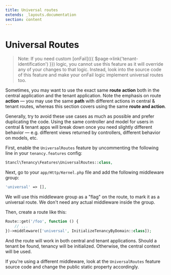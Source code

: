 ```yaml
---
title: Universal routes
extends: _layouts.documentation
section: content
---
```


# Universal Routes

> Note: If you need custom [onFail]({{ $page->link('tenant-identification') }}) logic, you cannot use this feature as it will override any of your changes to that logic. Instead, look into the source code of this feature and make your onFail logic implement universal routes too.

Sometimes, you may want to use the exact same **route action** both in the central application and the tenant application. Note the emphasis on route **action** — you may use the same **path** with different actions in central & tenant routes, whereas this section covers using the same **route and action**.

Generally, try to avoid these use cases as much as possible and prefer duplicating the code. Using the same controller and model for users in central & tenant apps will break down once you need slightly different behavior — e.g. different views returned by controllers, different behavior on models, etc.

First, enable the `UniversalRoutes` feature by uncommenting the following line in your `tenancy.features` config:

```php
Stancl\Tenancy\Features\UniversalRoutes::class,
```

Next, go to your `app/Http/Kernel.php` file and add the following middleware group:

```php
'universal' => [],
```

We will use this middleware group as a "flag" on the route, to mark it as a universal route. We don't need any actual middleware inside the group.

Then, create a route like this:

```php
Route::get('/foo', function () {
    // ...
})->middleware(['universal', InitializeTenancyByDomain::class]);
```

And the route will work in both central and tenant applications. Should a tenant be found, tenancy will be initialized. Otherwise, the central context will be used.

If you're using a different middleware, look at the `UniversalRoutes` feature source code and change the public static property accordingly.